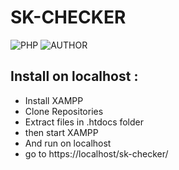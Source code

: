 # SK-CHECKER
![PHP](https://img.shields.io/badge/language-PHP-blue.svg)
![AUTHOR](https://img.shields.io/badge/Author-Zlaxtert-orange)

## Install on localhost : 
- Install XAMPP
- Clone Repositories
- Extract files in .htdocs folder
- then start XAMPP
- And run on localhost
- go to https://localhost/sk-checker/
